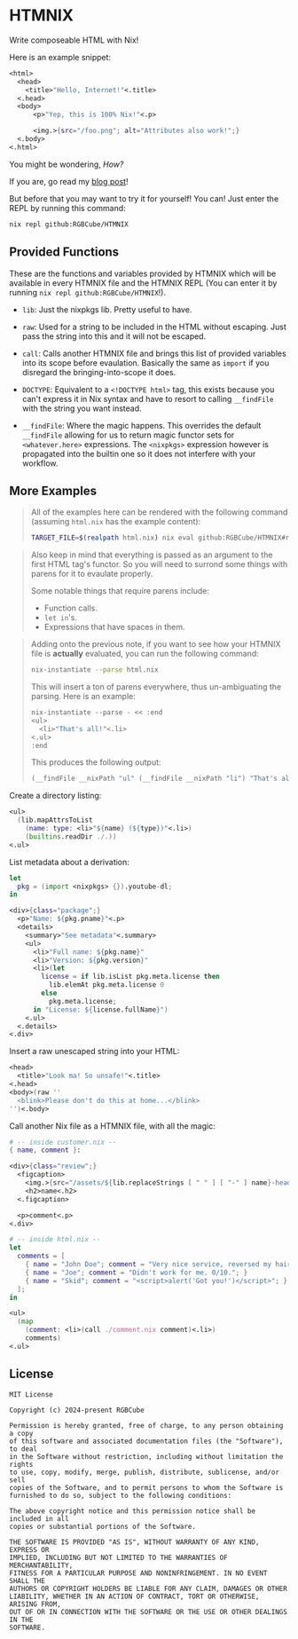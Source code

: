 # HTMNIX

Write composeable HTML with Nix!

Here is an example snippet:

```nix
<html>
  <head>
    <title>"Hello, Internet!"<.title>
  <.head>
  <body>
      <p>"Yep, this is 100% Nix!"<.p>

      <img.>{src="/foo.png"; alt="Attributes also work!";}
  <.body>
<.html>
```

You might be wondering, _How?_

If you are, go read my [blog post](https://rgbcu.be/blog/htmnix)!

But before that you may want to try it for yourself!
You can! Just enter the REPL by running this command:

```sh
nix repl github:RGBCube/HTMNIX
```

## Provided Functions

These are the functions and variables provided by HTMNIX
which will be available in every HTMNIX file and the HTMNIX REPL
(You can enter it by running `nix repl github:RGBCube/HTMNIX`!).

- `lib`: Just the nixpkgs lib. Pretty useful to have.

- `raw`: Used for a string to be included in the HTML without escaping.
  Just pass the string into this and it will not be escaped.

- `call`: Calls another HTMNIX file and brings this list of provided
  variables into its scope before evaulation. Basically the same as `import`
  if you disregard the bringing-into-scope it does.

- `DOCTYPE`: Equivalent to a `<!DOCTYPE html>` tag, this exists because you can't
  express it in Nix syntax and have to resort to calling `__findFile` with the
  string you want instead.

- `__findFile`: Where the magic happens. This overrides the default `__findFile`
  allowing for us to return magic functor sets for `<whatever.here>` expressions.
  The `<nixpkgs>` expression however is propagated into the builtin one so it does
  not interfere with your workflow.

## More Examples

> All of the examples here can be rendered with the following
> command (assuming `html.nix` has the example content):
>
> ```sh
> TARGET_FILE=$(realpath html.nix) nix eval github:RGBCube/HTMNIX#result --raw --impure
> ```

> Also keep in mind that everything is passed as an argument to the
> first HTML tag's functor. So you will need to surrond some things with
> parens for it to evaulate properly.
>
> Some notable things that require parens include:
> - Function calls.
> - `let in`'s.
> - Expressions that have spaces in them.

> Adding onto the previous note, if you want to see how your
> HTMNIX file is **actually** evaluated, you can run the following command:
>
> ```sh
> nix-instantiate --parse html.nix
> ```
>
> This will insert a ton of parens everywhere, thus un-ambiguating the parsing.
> Here is an example:
>
> ```nix
> nix-instantiate --parse - << :end
> <ul>
>   <li>"That's all!"<.li>
> <.ul>
> :end
> ```
>
> This produces the following output:
>
> ```nix
> (__findFile __nixPath "ul" (__findFile __nixPath "li") "That's all!" (__findFile __nixPath ".li") (__findFile __nixPath ".ul"))
> ```

Create a directory listing:

```nix
<ul>
  (lib.mapAttrsToList
    (name: type: <li>"${name} (${type})"<.li>)
    (builtins.readDir ./.))
<.ul>
```

List metadata about a derivation:

```nix
let
  pkg = (import <nixpkgs> {}).youtube-dl;
in

<div>{class="package";}
  <p>"Name: ${pkg.pname}"<.p>
  <details>
    <summary>"See metadata"<.summary>
    <ul>
      <li>"Full name: ${pkg.name}"
      <li>"Version: ${pkg.version}"
      <li>(let
        license = if lib.isList pkg.meta.license then
          lib.elemAt pkg.meta.license 0
        else
          pkg.meta.license;
      in "License: ${license.fullName}")
    <.ul>
  <.details>
<.div>
```

Insert a raw unescaped string into your HTML:

```nix
<head>
  <title>"Look ma! So unsafe!"<.title>
<.head>
<body>(raw ''
  <blink>Please don't do this at home...</blink>
'')<.body>
```

Call another Nix file as a HTMNIX file, with all the magic:

```nix
# -- inside customer.nix --
{ name, comment }:

<div>{class="review";}
  <figcaption>
    <img.>{src="/assets/${lib.replaceStrings [ " " ] [ "-" ] name}-headshot.webp";}
    <h2>name<.h2>
  <.figcaption>

  <p>comment<.p>
<.div>

# -- inside html.nix --
let
  comments = [
    { name = "John Doe"; comment = "Very nice service, reversed my hair loss!"; }
    { name = "Joe"; comment = "Didn't work for me. 0/10."; }
    { name = "Skid"; comment = "<script>alert('Got you!')</script>"; } # Does not work as all strings are escaped by default.
  ];
in

<ul>
  (map
    (comment: <li>(call ./comment.nix comment)<.li>)
    comments)
<.ul>
```

## License

```
MIT License

Copyright (c) 2024-present RGBCube

Permission is hereby granted, free of charge, to any person obtaining a copy
of this software and associated documentation files (the "Software"), to deal
in the Software without restriction, including without limitation the rights
to use, copy, modify, merge, publish, distribute, sublicense, and/or sell
copies of the Software, and to permit persons to whom the Software is
furnished to do so, subject to the following conditions:

The above copyright notice and this permission notice shall be included in all
copies or substantial portions of the Software.

THE SOFTWARE IS PROVIDED "AS IS", WITHOUT WARRANTY OF ANY KIND, EXPRESS OR
IMPLIED, INCLUDING BUT NOT LIMITED TO THE WARRANTIES OF MERCHANTABILITY,
FITNESS FOR A PARTICULAR PURPOSE AND NONINFRINGEMENT. IN NO EVENT SHALL THE
AUTHORS OR COPYRIGHT HOLDERS BE LIABLE FOR ANY CLAIM, DAMAGES OR OTHER
LIABILITY, WHETHER IN AN ACTION OF CONTRACT, TORT OR OTHERWISE, ARISING FROM,
OUT OF OR IN CONNECTION WITH THE SOFTWARE OR THE USE OR OTHER DEALINGS IN THE
SOFTWARE.
```
